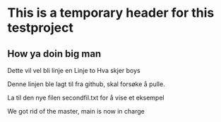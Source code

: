 
# This is a temporary header for this testproject

## How ya doin big man

Dette vil vel bli linje en
Linje to
Hva skjer boys

Denne linjen ble lagt til fra github, skal forsøke å pulle.


La til den nye filen secondfil.txt for å vise et eksempel


We got rid of the master, main is now in charge
